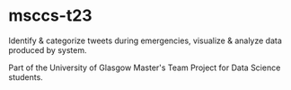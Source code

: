 # msccs-t23
Identify &amp; categorize tweets during emergencies, visualize &amp; analyze data produced by system.

Part of the University of Glasgow Master's Team Project for Data Science students.
